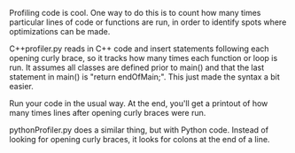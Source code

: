 Profiling code is cool.  One way to do this is to count how many times particular lines of code or functions are run, in order to identify spots where optimizations can be made.

C++profiler.py reads in C++ code and insert statements following each opening curly brace, so it tracks how many times each function or loop is run.  It assumes all classes are defined prior to main() and that the last statement in main() is "return endOfMain;".  This just made the syntax a bit easier.

Run your code in the usual way.  At the end, you'll get a printout of how many times lines after opening curly braces were run.

pythonProfiler.py does a similar thing, but with Python code.  Instead of looking for opening curly braces, it looks for colons at the end of a line.
